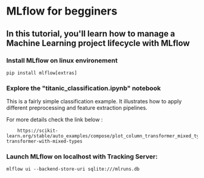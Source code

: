 # MLflow for begginers

## In this tutorial, you'll learn how to manage a Machine Learning project lifecycle with MLflow

### Install MLflow on linux environement

    pip install mlflow[extras]

### Explore the "titanic_classification.ipynb" notebook
   This is a fairly simple classification example. 
   It illustrates how to apply different preprocessing and feature extraction pipelines.
   
   For more details check the link below :
        
        https://scikit-learn.org/stable/auto_examples/compose/plot_column_transformer_mixed_types.html#column-transformer-with-mixed-types
### Launch MLflow on localhost with Tracking Server:

    mlflow ui --backend-store-uri sqlite:///mlruns.db

